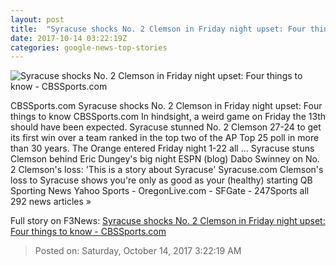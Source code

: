 ```yaml
---
layout: post
title:  "Syracuse shocks No. 2 Clemson in Friday night upset: Four things to know - CBSSports.com"
date: 2017-10-14 03:22:19Z
categories: google-news-top-stories
---
```


![Syracuse shocks No. 2 Clemson in Friday night upset: Four things to know - CBSSports.com](https://sportshub.cbsistatic.com/i/r/2017/10/14/f8cc8c1d-f126-4a42-a90b-9df44b67ff38/thumbnail/770x433/ee0ea023e45cbf031a2dedf3872430e1/syracuse-celebrating-clemson.jpg)

CBSSports.com Syracuse shocks No. 2 Clemson in Friday night upset: Four things to know CBSSports.com In hindsight, a weird game on Friday the 13th should have been expected. Syracuse stunned No. 2 Clemson 27-24 to get its first win over a team ranked in the top two of the AP Top 25 poll in more than 30 years. The Orange entered Friday night 1-22 all ... Syracuse stuns Clemson behind Eric Dungey's big night ESPN (blog) Dabo Swinney on No. 2 Clemson's loss: 'This is a story about Syracuse' Syracuse.com Clemson's loss to Syracuse shows you're only as good as your (healthy) starting QB Sporting News Yahoo Sports - OregonLive.com - SFGate - 247Sports all 292 news articles »


Full story on F3News: [Syracuse shocks No. 2 Clemson in Friday night upset: Four things to know - CBSSports.com](http://www.f3nws.com/n/MX2aTC)

> Posted on: Saturday, October 14, 2017 3:22:19 AM
